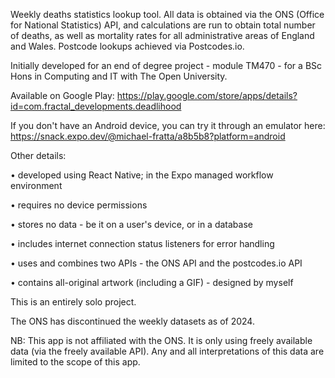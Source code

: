 Weekly deaths statistics lookup tool. All data is obtained via the ONS (Office for National Statistics) API, and calculations are run to obtain total number of deaths, as well as mortality rates for all administrative areas of England and Wales. Postcode lookups achieved via Postcodes.io.

Initially developed for an end of degree project - module TM470 - for a BSc Hons in Computing and IT with The Open University.

Available on Google Play: https://play.google.com/store/apps/details?id=com.fractal_developments.deadlihood

If you don't have an Android device, you can try it through an emulator here: https://snack.expo.dev/@michael-fratta/a8b5b8?platform=android

Other details:

• developed using React Native; in the Expo managed workflow environment

• requires no device permissions

• stores no data - be it on a user's device, or in a database

• includes internet connection status listeners for error handling

• uses and combines two APIs - the ONS API and the postcodes.io API

• contains all-original artwork (including a GIF) - designed by myself

This is an entirely solo project.

The ONS has discontinued the weekly datasets as of 2024.

NB: This app is not affiliated with the ONS. It is only using freely available data (via the freely available API). Any and all interpretations of this data are limited to the scope of this app.
